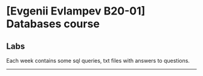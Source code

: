# [Evgenii Evlampev B20-01] **Databases course**

## Labs

Each week contains some sql queries, txt files with answers to questions.
***
